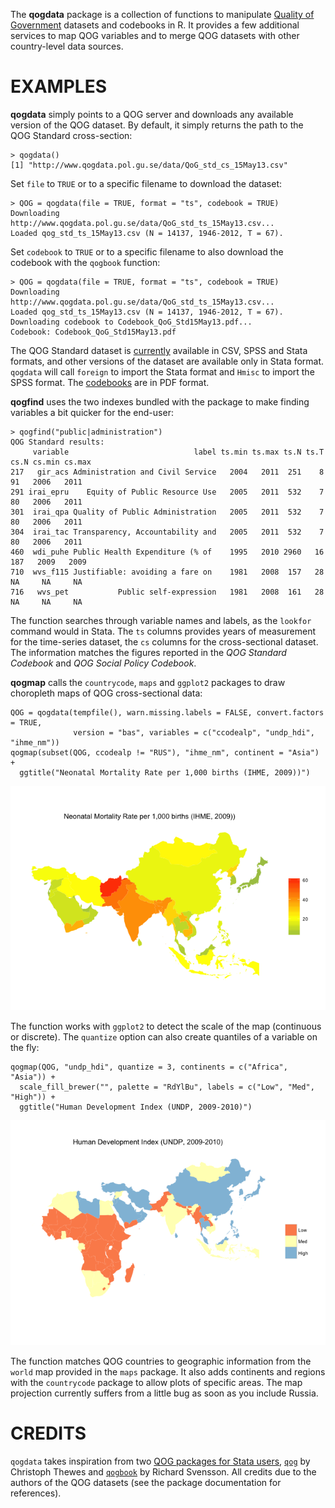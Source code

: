 The __qogdata__ package is a collection of functions to manipulate [Quality of Government](http://www.qog.pol.gu.se/) datasets and codebooks in R. It provides a few additional services to map QOG variables and to merge QOG datasets with other country-level data sources.

# EXAMPLES

__qogdata__ simply points to a QOG server and downloads any available version of the QOG dataset. By default, it simply returns the path to the QOG Standard cross-section:

    > qogdata()
    [1] "http://www.qogdata.pol.gu.se/data/QoG_std_cs_15May13.csv"

Set `file` to `TRUE` or to a specific filename to download the dataset:

    > QOG = qogdata(file = TRUE, format = "ts", codebook = TRUE)
    Downloading http://www.qogdata.pol.gu.se/data/QoG_std_ts_15May13.csv...
    Loaded qog_std_ts_15May13.csv (N = 14137, 1946-2012, T = 67).

Set `codebook` to `TRUE` or to a specific filename to also download the codebook with the `qogbook` function:

    > QOG = qogdata(file = TRUE, format = "ts", codebook = TRUE)
    Downloading http://www.qogdata.pol.gu.se/data/QoG_std_ts_15May13.csv...
    Loaded qog_std_ts_15May13.csv (N = 14137, 1946-2012, T = 67).
    Downloading codebook to Codebook_QoG_Std15May13.pdf...
    Codebook: Codebook_QoG_Std15May13.pdf

The QOG Standard dataset is [currently](http://www.qogdata.pol.gu.se/data/) available in CSV, SPSS and Stata formats, and other versions of the dataset are available only in Stata format. `qogdata` will call `foreign` to import the Stata format and `Hmisc` to import the SPSS format. The [codebooks](http://www.qogdata.pol.gu.se/codebook/) are in PDF format.

__qogfind__ uses the two indexes bundled with the package to make finding variables a bit quicker for the end-user:

    > qogfind("public|administration")
    QOG Standard results:
         variable                            label ts.min ts.max ts.N ts.T cs.N cs.min cs.max
    217   gir_acs Administration and Civil Service   2004   2011  251    8   91   2006   2011
    291 irai_epru    Equity of Public Resource Use   2005   2011  532    7   80   2006   2011
    301  irai_qpa Quality of Public Administration   2005   2011  532    7   80   2006   2011
    304  irai_tac Transparency, Accountability and   2005   2011  532    7   80   2006   2011
    460  wdi_puhe Public Health Expenditure (% of    1995   2010 2960   16  187   2009   2009
    710  wvs_f115 Justifiable: avoiding a fare on    1981   2008  157   28   NA     NA     NA
    716   wvs_pet           Public self-expression   1981   2008  161   28   NA     NA     NA

The function searches through variable names and labels, as the `lookfor` command would in Stata. The `ts` columns provides years of measurement for the time-series dataset, the `cs` columns for the cross-sectional dataset. The information matches the figures reported in the _QOG Standard Codebook_ and _QOG Social Policy Codebook_.

__qogmap__ calls the `countrycode`, `maps` and `ggplot2` packages to draw choropleth maps of QOG cross-sectional data:

    QOG = qogdata(tempfile(), warn.missing.labels = FALSE, convert.factors = TRUE,
                  version = "bas", variables = c("ccodealp", "undp_hdi", "ihme_nm"))
    qogmap(subset(QOG, ccodealp != "RUS"), "ihme_nm", continent = "Asia") +
      ggtitle("Neonatal Mortality Rate per 1,000 births (IHME, 2009))")

![](example1.png)

The function works with `ggplot2` to detect the scale of the map (continuous or discrete). The `quantize` option can also create quantiles of a variable on the fly:

    qogmap(QOG, "undp_hdi", quantize = 3, continents = c("Africa", "Asia")) +
      scale_fill_brewer("", palette = "RdYlBu", labels = c("Low", "Med", "High")) +
      ggtitle("Human Development Index (UNDP, 2009-2010)")

![](example2.png)

The function matches QOG countries to geographic information from the `world` map provided in the `maps` package. It also adds continents and regions with the `countrycode` package to allow plots of specific areas. The map projection currently suffers from a little bug as soon as you include Russia.

# CREDITS

`qogdata` takes inspiration from two [QOG packages for Stata users](http://www.qog.pol.gu.se/data/dataextras/forstatausers/), [`qog`](http://ideas.repec.org/c/boc/bocode/s457283.html) by Christoph Thewes and [`qogbook`](http://ideas.repec.org/c/boc/bocode/s457599.html) by Richard Svensson. All credits due to the authors of the QOG datasets (see the package documentation for references).
